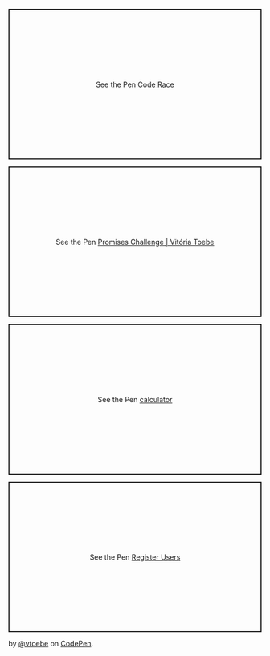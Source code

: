 <p class="codepen" data-height="300" data-theme-id="dark" data-default-tab="html,result" data-slug-hash="dyzdqMV" data-user="vtoebe" style="height: 300px; box-sizing: border-box; display: flex; align-items: center; justify-content: center; border: 2px solid; margin: 1em 0; padding: 1em;">
  <span>See the Pen <a href="https://codepen.io/vtoebe/pen/dyzdqMV">
  Code Race</a>
</p>
<p class="codepen" data-height="300" data-theme-id="dark" data-default-tab="html,result" data-slug-hash="vYJpNNm" data-user="vtoebe" style="height: 300px; box-sizing: border-box; display: flex; align-items: center; justify-content: center; border: 2px solid; margin: 1em 0; padding: 1em;">
  <span>See the Pen <a href="https://codepen.io/vtoebe/pen/vYJpNNm" target="_blank">
  Promises Challenge | Vitória Toebe</a> 
</p>
<p class="codepen" data-height="300" data-theme-id="dark" data-default-tab="html,result" data-slug-hash="vYJpNLm" data-user="vtoebe" style="height: 300px; box-sizing: border-box; display: flex; align-items: center; justify-content: center; border: 2px solid; margin: 1em 0; padding: 1em;">
  <span>See the Pen <a href="https://codepen.io/vtoebe/pen/vYJpNLm" target="_blank">
  calculator</a>
</p>
  <p class="codepen" data-height="300" data-theme-id="dark" data-default-tab="html,result" data-slug-hash="ZEJLzNo" data-user="vtoebe" style="height: 300px; box-sizing: border-box; display: flex; align-items: center; justify-content: center; border: 2px solid; margin: 1em 0; padding: 1em;">
  <span>See the Pen <a href="https://codepen.io/vtoebe/pen/ZEJLzNo" target="_blank">
  Register Users</a>
</p>
  
<p>by <a href="https://codepen.io/vtoebe">@vtoebe</a>
  on <a href="https://codepen.io">CodePen</a>.</span></p>
